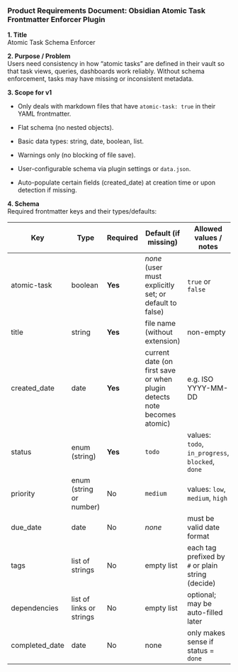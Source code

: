 ### Product Requirements Document: Obsidian Atomic Task Frontmatter Enforcer Plugin

**1. Title**  
Atomic Task Schema Enforcer

**2. Purpose / Problem**  
Users need consistency in how “atomic tasks” are defined in their vault so that task views, queries, dashboards work reliably. Without schema enforcement, tasks may have missing or inconsistent metadata.

**3. Scope for v1**

- Only deals with markdown files that have `atomic-task: true` in their YAML frontmatter.
    
- Flat schema (no nested objects).
    
- Basic data types: string, date, boolean, list.
    
- Warnings only (no blocking of file save).
    
- User-configurable schema via plugin settings or `data.json`.
    
- Auto-populate certain fields (created_date) at creation time or upon detection if missing.
    

**4. Schema**  
Required frontmatter keys and their types/defaults:

|Key|Type|Required|Default (if missing)|Allowed values / notes|
|---|---|---|---|---|
|atomic-task|boolean|**Yes**|_none_ (user must explicitly set; or default to false)|`true` or `false`|
|title|string|**Yes**|file name (without extension)|non-empty|
|created_date|date|**Yes**|current date (on first save or when plugin detects note becomes atomic)|e.g. ISO YYYY-MM-DD|
|status|enum (string)|**Yes**|`todo`|values: `todo`, `in_progress`, `blocked`, `done`|
|priority|enum (string or number)|No|`medium`|values: `low`, `medium`, `high`|
|due_date|date|No|_none_|must be valid date format|
|tags|list of strings|No|empty list|each tag prefixed by `#` or plain string (decide)|
|dependencies|list of links or strings|No|empty list|optional; may be auto-filled later|
|completed_date|date|No|none|only makes sense if status = `done`|
